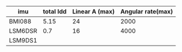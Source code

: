 
| imu     | total Idd | Linear A (max) | Angular rate(max) |
| ------- | --------- | -------------- | ----------------- |
| BMI088  | 5.15      | 24             | 2000              |
| LSM6DSR | 0.7       | 16             | 4000              |
| LSM9DS1 |           |                |                   |
